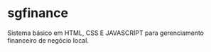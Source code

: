 # sgfinance
Sistema básico em HTML, CSS E JAVASCRIPT para gerenciamento financeiro de negócio local.
